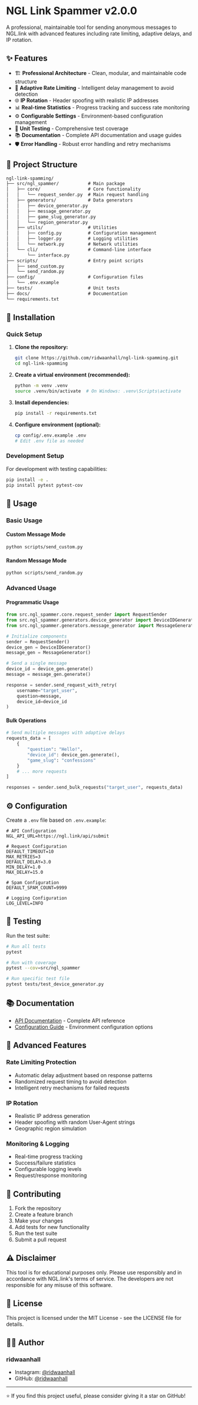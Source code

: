# NGL Link Spammer v2.0.0

A professional, maintainable tool for sending anonymous messages to NGL.link with advanced features including rate limiting, adaptive delays, and IP rotation.

## ✨ Features

- 🏗️ **Professional Architecture** - Clean, modular, and maintainable code structure
- 🔄 **Adaptive Rate Limiting** - Intelligent delay management to avoid detection
- 🌐 **IP Rotation** - Header spoofing with realistic IP addresses
- 📊 **Real-time Statistics** - Progress tracking and success rate monitoring
- ⚙️ **Configurable Settings** - Environment-based configuration management
- 🧪 **Unit Testing** - Comprehensive test coverage
- 📚 **Documentation** - Complete API documentation and usage guides
- 🛡️ **Error Handling** - Robust error handling and retry mechanisms

## 📁 Project Structure

```txt
ngl-link-spamming/
├── src/ngl_spammer/           # Main package
│   ├── core/                  # Core functionality
│   │   └── request_sender.py  # Main request handling
│   ├── generators/            # Data generators
│   │   ├── device_generator.py
│   │   ├── message_generator.py
│   │   ├── game_slug_generator.py
│   │   └── region_generator.py
│   ├── utils/                 # Utilities
│   │   ├── config.py          # Configuration management
│   │   ├── logger.py          # Logging utilities
│   │   └── network.py         # Network utilities
│   └── cli/                   # Command-line interface
│       └── interface.py
├── scripts/                   # Entry point scripts
│   ├── send_custom.py
│   └── send_random.py
├── config/                    # Configuration files
│   └── .env.example
├── tests/                     # Unit tests
├── docs/                      # Documentation
└── requirements.txt
```

## 🚀 Installation

### Quick Setup

1. **Clone the repository:**

   ```bash
   git clone https://github.com/ridwaanhall/ngl-link-spamming.git
   cd ngl-link-spamming
   ```

2. **Create a virtual environment (recommended):**

   ```bash
   python -m venv .venv
   source .venv/bin/activate  # On Windows: .venv\Scripts\activate
   ```

3. **Install dependencies:**

   ```bash
   pip install -r requirements.txt
   ```

4. **Configure environment (optional):**

   ```bash
   cp config/.env.example .env
   # Edit .env file as needed
   ```

### Development Setup

For development with testing capabilities:

```bash
pip install -e .
pip install pytest pytest-cov
```

## 🎯 Usage

### Basic Usage

#### Custom Message Mode

```bash
python scripts/send_custom.py
```

#### Random Message Mode

```bash
python scripts/send_random.py
```

### Advanced Usage

#### Programmatic Usage

```python
from src.ngl_spammer.core.request_sender import RequestSender
from src.ngl_spammer.generators.device_generator import DeviceIDGenerator
from src.ngl_spammer.generators.message_generator import MessageGenerator

# Initialize components
sender = RequestSender()
device_gen = DeviceIDGenerator()
message_gen = MessageGenerator()

# Send a single message
device_id = device_gen.generate()
message = message_gen.generate()

response = sender.send_request_with_retry(
    username="target_user",
    question=message,
    device_id=device_id
)
```

#### Bulk Operations

```python
# Send multiple messages with adaptive delays
requests_data = [
    {
        "question": "Hello!",
        "device_id": device_gen.generate(),
        "game_slug": "confessions"
    }
    # ... more requests
]

responses = sender.send_bulk_requests("target_user", requests_data)
```

## ⚙️ Configuration

Create a `.env` file based on `.env.example`:

```env
# API Configuration
NGL_API_URL=https://ngl.link/api/submit

# Request Configuration
DEFAULT_TIMEOUT=10
MAX_RETRIES=3
DEFAULT_DELAY=3.0
MIN_DELAY=1.0
MAX_DELAY=15.0

# Spam Configuration
DEFAULT_SPAM_COUNT=9999

# Logging Configuration
LOG_LEVEL=INFO
```

## 🧪 Testing

Run the test suite:

```bash
# Run all tests
pytest

# Run with coverage
pytest --cov=src/ngl_spammer

# Run specific test file
pytest tests/test_device_generator.py
```

## 📚 Documentation

- [API Documentation](docs/API.md) - Complete API reference
- [Configuration Guide](config/.env.example) - Environment configuration options

## 🔧 Advanced Features

### Rate Limiting Protection

- Automatic delay adjustment based on response patterns
- Randomized request timing to avoid detection
- Intelligent retry mechanisms for failed requests

### IP Rotation

- Realistic IP address generation
- Header spoofing with random User-Agent strings
- Geographic region simulation

### Monitoring & Logging

- Real-time progress tracking
- Success/failure statistics
- Configurable logging levels
- Request/response monitoring

## 🤝 Contributing

1. Fork the repository
2. Create a feature branch
3. Make your changes
4. Add tests for new functionality
5. Run the test suite
6. Submit a pull request

## ⚠️ Disclaimer

This tool is for educational purposes only. Please use responsibly and in accordance with NGL.link's terms of service. The developers are not responsible for any misuse of this software.

## 📄 License

This project is licensed under the MIT License - see the LICENSE file for details.

## 👨‍💻 Author

### ridwaanhall

- Instagram: [@ridwaanhall](https://instagram.com/ridwaanhall)
- GitHub: [@ridwaanhall](https://github.com/ridwaanhall)

---

⭐ If you find this project useful, please consider giving it a star on GitHub!

